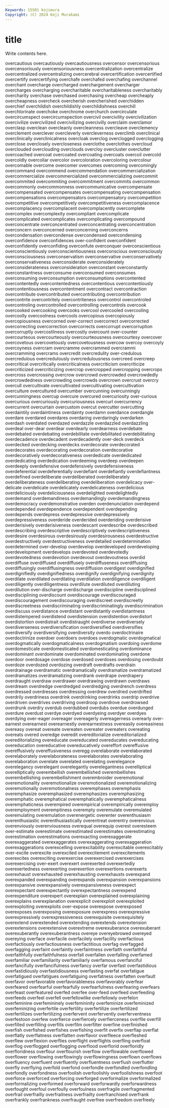 ```yaml
---
Keywords: 15501 kojimura
Copyright: (C) 2024 Koji Murakami
---
```


# title

Write contents here.



overcautious
overcautiously overcautiousness overcensor overcensorious overcensoriously overcensoriousness overcentralization overcentralize overcentralized overcentralizing
overcerebral overcertification overcertified overcertify overcertifying overchafe overchafed overchafing overchannel overchant
overcharge overcharged overchargement overcharger overcharges overcharging overcharitable overcharitableness overcharitably overcharity
overchase overchased overchasing overcheap overcheaply overcheapness overcheck overcherish overcherished overchidden
overchief overchildish overchildishly overchildishness overchill overchlorinate overchoke overchrome overchurch overcirculate
overcircumspect overcircumspection overcivil overcivility overcivilization overcivilize overcivilized overcivilizing overcivilly overclaim
overclamor overclasp overclean overcleanly overcleanness overcleave overclemency overclement overclever overcleverly
overcleverness overclimb overclinical overclinically overclinicalness overcloak overclog overclogged overclogging overclose
overclosely overcloseness overclothe overclothes overcloud overclouded overclouding overclouds overcloy overcluster
overclutter overcoached overcoat overcoated overcoating overcoats overcoil overcold overcoldly overcollar
overcolor overcoloration overcoloring overcolour overcomable overcome overcomer overcomes overcoming overcomingly
overcommand overcommend overcommendation overcommercialization overcommercialize overcommercialized overcommercializing overcommit overcommited overcommiting
overcommitment overcommits overcommon overcommonly overcommonness overcommunicative overcompensate overcompensated overcompensates overcompensating
overcompensation overcompensations overcompensators overcompensatory overcompetition overcompetitive overcompetitively overcompetitiveness overcomplacence overcomplacency
overcomplacent overcomplacently overcomplete overcomplex overcomplexity overcompliant overcomplicate overcomplicated overcomplicates overcomplicating
overcompound overconcentrate overconcentrated overconcentrating overconcentration overconcern overconcerned overconcerning overconcerns overcondensation
overcondense overcondensed overcondensing overconfidence overconfidences over-confident overconfident overconfidently overconfiding overconfute
overconquer overconscientious overconscientiously overconscientiousness overconscious overconsciously overconsciousness overconservatism overconservative overconservatively
overconservativeness overconsiderate overconsiderately overconsiderateness overconsideration overconstant overconstantly overconstantness overconsume overconsumed
overconsumes overconsuming overconsumption overconsumptions overcontented overcontentedly overcontentedness overcontentious overcontentiously overcontentiousness
overcontentment overcontract overcontraction overcontribute overcontributed overcontributing overcontribution overcontrite overcontritely overcontriteness
overcontrol overcontroled overcontroling overcontrolled overcontrolling overcontrols overcook overcooked overcooking overcooks
overcool overcooled overcooling overcoolly overcoolness overcools overcopious overcopiously overcopiousness overcorned
over-correct overcorrect overcorrected overcorrecting overcorrection overcorrects overcorrupt overcorruption overcorruptly overcostliness
overcostly overcount over-counter overcourteous overcourteously overcourteousness overcourtesy overcover overcovetous overcovetously
overcovetousness overcow overcoy overcoyly overcoyness overcram overcramme overcrammed overcrammi overcramming
overcrams overcredit overcredulity over-credulous overcredulous overcredulously overcredulousness overcreed overcreep overcritical
overcritically overcriticalness overcriticism overcriticize overcriticized overcriticizing overcrop overcropped overcropping overcrops
overcross overcrossing overcrow overcrowd overcrowded overcrowdedly overcrowdedness overcrowding overcrowds overcrown
overcrust overcry overcull overcultivate overcultivated overcultivating overcultivation overculture overcultured overcumber
overcunning overcunningly overcunningness overcup overcure overcured overcuriosity over-curious overcurious overcuriously
overcuriousness overcurl overcurrency overcurrent overcurtain overcustom overcut overcutter overcutting overdaintily
overdaintiness overdainty overdamn overdance overdangle overdare overdared overdares overdaring overdaringly
overdarken overdash overdated overdazed overdazzle overdazzled overdazzling overdeal over-dear overdear
overdearly overdearness overdebate overdebated overdebating overdebilitate overdebilitated overdebilitating overdecadence overdecadent
overdecadently over-deck overdeck overdecked overdecking overdecks overdecorate overdecorated overdecorates overdecorating
overdecoration overdecorative overdecoratively overdecorativeness overdedicate overdedicated overdedicating overdedication overdeeming overdeep
overdeepen overdeeply overdefensive overdefensively overdefensiveness overdeferential overdeferentially overdefiant overdefiantly overdefiantness
overdefined overdeliberate overdeliberated overdeliberately overdeliberateness overdeliberating overdeliberation overdelicacy over-delicate overdelicate
overdelicately overdelicateness overdelicious overdeliciously overdeliciousness overdelighted overdelightedly overdemand overdemandiness overdemandingly
overdemandingness overdemocracy overdemonstrative overden overdenunciation overdepend overdepended overdependence overdependent overdepending
overdepends overdepress overdepressive overdepressively overdepressiveness overderide overderided overderiding overderisive overderisively
overderisiveness overdescant overdescribe overdescribed overdescribing overdescriptive overdescriptively overdescriptiveness overdesire overdesirous
overdesirously overdesirousness overdestructive overdestructively overdestructiveness overdetailed overdetermination overdetermined over-develop overdevelop
overdeveloped overdeveloping overdevelopment overdevelops overdevoted overdevotedly overdevotedness overdevotion overdevout overdevoutness
overdid overdiffuse overdiffused overdiffusely overdiffuseness overdiffusing overdiffusingly overdiffusingness overdiffusion overdigest
overdignified overdignifiedly overdignifiedness overdignify overdignifying overdignity overdilate overdilated overdilating overdilation
overdiligence overdiligent overdiligently overdiligentness overdilute overdiluted overdiluting overdilution over-discharge overdischarge
overdiscipline overdisciplined overdisciplining overdiscount overdiscourage overdiscouraged overdiscouragement overdiscouraging overdiscreet overdiscreetly
overdiscreetness overdiscriminating overdiscriminatingly overdiscrimination overdiscuss overdistance overdistant overdistantly overdistantness overdistempered
overdistend overdistension overdistention overdistort overdistortion overdistrait overdistraught overdiverse overdiversely overdiverseness
overdiversification overdiversified overdiversifies overdiversify overdiversifying overdiversity overdo overdoctrinaire overdoctrinize overdoer
overdoers overdoes overdogmatic overdogmatical overdogmatically overdogmaticalness overdogmatism overdoing overdome overdomesticate
overdomesticated overdomesticating overdominance overdominant overdominate overdominated overdominating overdone overdoor overdosage
overdose overdosed overdoses overdosing overdoubt overdoze overdozed overdozing overdraft overdrafts
overdrain overdrainage overdramatic overdramatically overdramatize overdramatized overdramatizes overdramatizing overdrank overdrape
overdrapery overdraught overdraw overdrawer overdrawing overdrawn overdraws overdream overdredge overdredged
overdredging overdrench overdress overdressed overdresses overdressing overdrew overdried overdrifted overdrily
overdriness overdrink overdrinking overdrinks overdrip overdrive overdriven overdrives overdriving overdroop
overdrove overdrowsed overdrunk overdry overdub overdubbed overdubs overdue overdunged overdure
overdust overdye overdyed overdyeing overdyer overdyes overdying over-eager overeager overeagerly
overeagerness overearly over-earnest overearnest overearnestly overearnestness overeasily overeasiness overeasy overeat
overeate overeaten overeater overeaters overeating overeats overed overedge overedit overeditorialize
overeditorialized overeditorializing overeducate overeducated overeducates overeducating overeducation overeducative overeducatively overeffort
overeffusive overeffusively overeffusiveness overegg overelaborate overelaborated overelaborately overelaborateness overelaborates overelaborating
overelaboration overelate overelated overelating overelegance overelegancy overelegant overelegantly overelegantness overelliptical
overelliptically overembellish overembellished overembellishes overembellishing overembellishment overembroider overemotional overemotionality overemotionalize
overemotionalized overemotionalizing overemotionally overemotionalness overemphases overemphasis overemphasize overemphasized overemphasizes overemphasizing
overemphatic overemphatical overemphatically overemphaticalness overemphaticness overempired overempirical overempirically overemploy overemployment
overemptiness overempty overemulate overemulated overemulating overemulation overenergetic overenter overenthusiasm overenthusiastic
overenthusiastically overentreat overentry overenvious overenviously overenviousness overequal overequip overest overesteem
over-estimate overestimate overestimated overestimates overestimating overestimation overestimations overexacting overexaggerate overexaggerated
overexaggerates overexaggerating overexaggeration overexaggerations overexcelling overexcitability overexcitable overexcitably over-excite overexcite
overexcited overexcitement overexcitements overexcites overexciting overexercise overexercised overexercises overexercising over-exert
overexert overexerted overexertedly overexertedness overexerting overexertion overexertions overexerts overexhaust overexhausted
overexhausting overexhausts overexpand overexpanded overexpanding overexpands overexpansion overexpansions overexpansive overexpansively
overexpansiveness overexpect overexpectant overexpectantly overexpectantness overexpend overexpenditure overexpert overexplain overexplained
overexplaining overexplains overexplanation overexplicit overexploit overexploited overexploiting overexploits over-expose overexpose
overexposed overexposes overexposing overexposure overexpress overexpressive overexpressively overexpressiveness overexquisite overexquisitely
overextend overextended overextending overextends overextension overextensions overextensive overextreme overexuberance overexuberant
overexuberantly overexuberantness overeye overeyebrowed overeyed overeying overface overfacile overfacilely overfacility
overfactious overfactiously overfactiousness overfactitious overfag overfagged overfagging overfaint overfaintly overfaintness
overfaith overfaithful overfaithfully overfaithfulness overfall overfallen overfalling overfamed overfamiliar overfamiliarity
overfamiliarly overfamous overfanciful overfancifully overfancifulness overfancy overfar overfast overfastidious overfastidiously
overfastidiousness overfasting overfat overfatigue overfatigued overfatigues overfatiguing overfatness overfatten overfault
overfavor overfavorable overfavorableness overfavorably overfear overfeared overfearful overfearfully overfearfulness overfearing
overfears overfeast overfeatured overfed overfee over-feed overfeed overfeeding overfeeds overfeel
overfell overfellowlike overfellowly overfelon overfeminine overfemininely overfemininity overfeminize overfeminized overfeminizing
overfertile overfertility overfertilize overfertilized overfertilizes overfertilizing overfervent overfervently overferventness overfestoon
overfew overfierce overfiercely overfierceness overfile overfill overfilled overfilling overfills overfilm
overfilter overfine overfinished overfish overfished overfishes overfishing overfit overfix overflap
overflat overflatly overflatness overflatten overflavor overfleece overfleshed overflew overflexion overflies
overflight overflights overfling overfloat overflog overflogged overflogging overflood overflorid overfloridly
overfloridness overflour overflourish overflow overflowable overflowed overflower overflowing overflowingly overflowingness
overflown overflows overfluency overfluent overfluently overfluentness overflush overflutter overfly overflying
overfold overfond overfondle overfondled overfondling overfondly overfondness overfoolish overfoolishly overfoolishness
overfoot overforce overforced overforcing overforged overformalize overformalized overformalizing overformed overforward
overforwardly overforwardness overfought overfoul overfoully overfoulness overfragile overfragmented overfrail overfrailly
overfrailness overfrailty overfranchised overfrank overfrankly overfrankness overfraught overfree overfreedom overfreely
